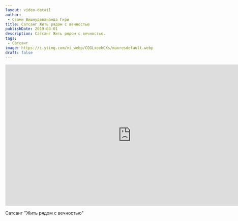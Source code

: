 ```yaml
---
layout: video-detail
author:
 - Свами Вишнудевананда Гири
title: Сатсанг Жить рядом с вечностью
publishDate: 2019-03-01
description: Сатсанг Жить рядом с вечностью. 
tags: 
 - Сатсанг
image: https://i.ytimg.com/vi_webp/CQGLxoehCXs/maxresdefault.webp
draft: false
---
```


<iframe width="790" height="444" src="https://www.youtube.com/embed/CQGLxoehCXs" frameborder="0" allowfullscreen=""></iframe> 

  Сатсанг "Жить рядом с вечностью"

  

 
